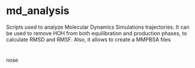 # md_analysis
Scripts used to analyze Molecular Dynamics Simulations trajectories. It can be used to remove HOH from both equilibration and production phases, to calculate RMSD and RMSF. Also, it allows to create a MMPBSA files
#
nose
